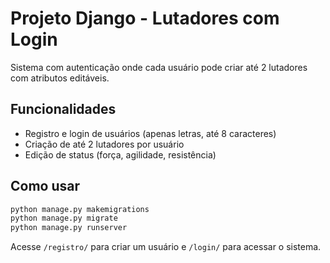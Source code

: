 # Projeto Django - Lutadores com Login

Sistema com autenticação onde cada usuário pode criar até 2 lutadores com atributos editáveis.

## Funcionalidades
- Registro e login de usuários (apenas letras, até 8 caracteres)
- Criação de até 2 lutadores por usuário
- Edição de status (força, agilidade, resistência)

## Como usar
```bash
python manage.py makemigrations
python manage.py migrate
python manage.py runserver
```
Acesse `/registro/` para criar um usuário e `/login/` para acessar o sistema.
